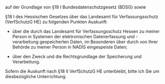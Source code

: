 auf der Grundlage von §19 I Bundesdatenschutzgesetz (BDSG) sowie

§18 I des Hessischen Gesetzes über das Landesamt für Verfassungsschutz
(VerfSchutzG HE) zu folgenden Punkten Auskunft:

+ über die durch das Landesamt für Verfassungsschutz Hessen zu meiner Person
  in Systemen der elektronischen Datenerfassung und -verarbeitung gespeicherten
  Daten, im Besonderen über durch von Ihrer Behörde zu meiner Person in NADIS
  eingespeiste Daten;

+ über den Zweck und die Rechtsgrundlage der Speicherung und Verarbeitung.

Sofern die Auskunft nach §18 II VerfSchutzG HE unterbleibt, bitte ich Sie um
diesbezügliche Unterrichtung.
